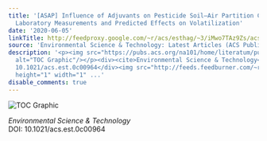 ```yaml
---
title: '[ASAP] Influence of Adjuvants on Pesticide Soil–Air Partition Coefficients:
  Laboratory Measurements and Predicted Effects on Volatilization'
date: '2020-06-05'
linkTitle: http://feedproxy.google.com/~r/acs/esthag/~3/iMwo7TAz9Zs/acs.est.0c00964
source: 'Environmental Science & Technology: Latest Articles (ACS Publications)'
description: '<p><img src="https://pubs.acs.org/na101/home/literatum/publisher/achs/journals/content/esthag/0/esthag.ahead-of-print/acs.est.0c00964/20200605/images/medium/es0c00964_0007.gif"
  alt="TOC Graphic"/></p><div><cite>Environmental Science & Technology</cite></div><div>DOI:
  10.1021/acs.est.0c00964</div><img src="http://feeds.feedburner.com/~r/acs/esthag/~4/iMwo7TAz9Zs"
  height="1" width="1" ...'
disable_comments: true
---
```

<p><img src="https://pubs.acs.org/na101/home/literatum/publisher/achs/journals/content/esthag/0/esthag.ahead-of-print/acs.est.0c00964/20200605/images/medium/es0c00964_0007.gif" alt="TOC Graphic"/></p><div><cite>Environmental Science & Technology</cite></div><div>DOI: 10.1021/acs.est.0c00964</div><img src="http://feeds.feedburner.com/~r/acs/esthag/~4/iMwo7TAz9Zs" height="1" width="1" ...